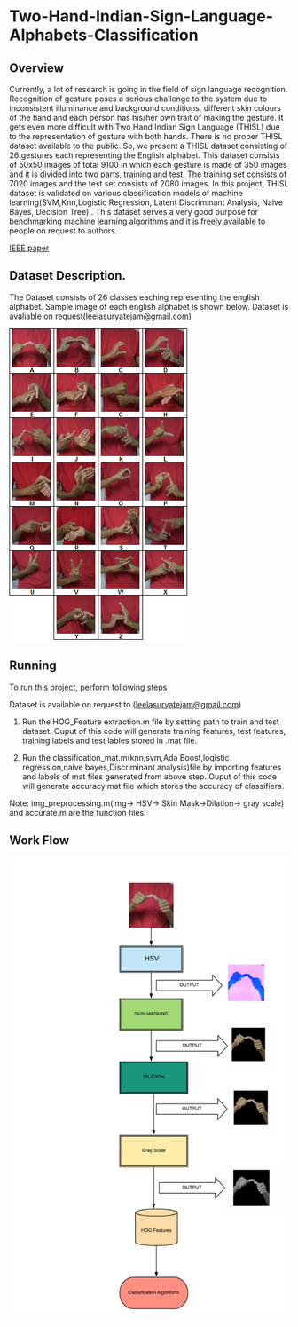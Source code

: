 # Two-Hand-Indian-Sign-Language-Alphabets-Classification

## Overview

Currently, a lot of research is going in the field of sign language recognition. Recognition of gesture poses a serious challenge to the system due to inconsistent illuminance and background conditions, different skin colours of the hand and each person has his/her own trait of making the gesture. It gets even more difficult with Two Hand Indian Sign Language (THISL) due to the representation of gesture with both hands. There is no proper THISL dataset available to the public. So, we present a THISL dataset consisting of 26 gestures each representing the English alphabet. This dataset consists of 50x50 images of total 9100 in which each gesture is made of 350 images and it is divided into two parts, training and test. The training set consists of 7020 images and the test set consists of 2080 images. In this project, THISL dataset is validated on various classification models of machine learning(SVM,Knn,Logistic Regression, Latent Discriminant Analysis, Naive Bayes, Decision Tree)  . This dataset serves a very good purpose for benchmarking machine learning algorithms and it is freely available to people on request to authors.

[IEEE paper](https://doi.org/10.1109/ICICT46931.2019.8977713)

## Dataset Description.

The Dataset consists of 26 classes eaching representing the english alphabet. Sample image of each english alphabet is shown below.
Dataset is avaliable on request(leelasuryatejam@gmail.com)

<img src = "handcollage.png">

## Running 
To run this project, perform following steps

Dataset is available on request to (leelasuryatejam@gmail.com)

1. Run the HOG_Feature extraction.m file by setting path to train and test dataset. Ouput of this code will generate training features, test features, training labels and test lables stored in .mat file.

2. Run the classification_mat.m(knn,svm,Ada Boost,logistic regression,naive bayes,Discriminant analysis)file by importing features and labels of mat files generated from above step. Ouput of this code will generate accuracy.mat file which stores the accuracy of classifiers. 

Note: img_preprocessing.m(img-> HSV-> Skin Mask->Dilation-> gray scale) and accurate.m are the function files.

## Work Flow

<img src = "Flow chart.png">
